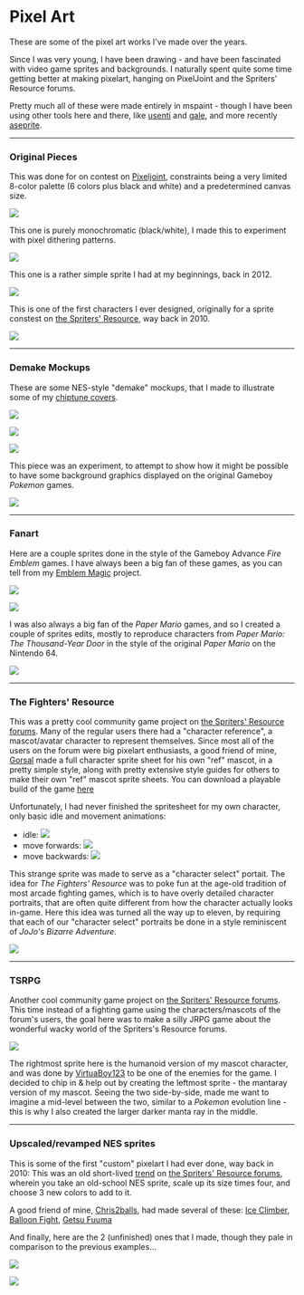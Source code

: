 
# Pixel Art

These are some of the pixel art works I've made over the years.

Since I was very young, I have been drawing - and have been fascinated with
video game sprites and backgrounds. I naturally spent quite some time getting
better at making pixelart, hanging on PixelJoint and the Spriters' Resource forums.

Pretty much all of these were made entirely in mspaint - though I have been using
other tools here and there, like [usenti](#) and [gale](#), and more recently [aseprite](#).

---

### Original Pieces

This was done for on contest on [Pixeljoint](https://pixeljoint.com/pixelart/96147.htm), constraints being a very limited 8-color palette (6 colors plus black and white) and a predetermined canvas size.

![](gambit.png)

This one is purely monochromatic (black/white), I made this to experiment with pixel dithering patterns.

![](sunset.png)

This one is a rather simple sprite I had at my beginnings, back in 2012.

![](roboto.png)

This is one of the first characters I ever designed, originally for a sprite constest on [the Spriters' Resource](https://www.vg-resource.com/thread-13273-page-2.html), way back in 2010.

![](advance-wars_CO.png)

---

### Demake Mockups

These are some NES-style "demake" mockups, that I made to illustrate some of my [chiptune covers](/pages/music/chiptunes/index.html).

![](demake-starfox.png)

![](demake-ff4.png)

![](demake-ff7.png)

This piece was an experiment, to attempt to show how it might be possible
to have some background graphics displayed on the original Gameboy *Pokemon* games.

![](pokemon-critique.png)

---

### Fanart

Here are a couple sprites done in the style of the Gameboy Advance *Fire Emblem* games.
I have always been a big fan of these games, as you can tell from my
[Emblem Magic](/pages/tools/emblem_magic/index.html) project.

![](fire-emblem_balrog.gif)

![](fire-emblem_marth.png)

I was also always a big fan of the *Paper Mario* games, and so I created a couple of
sprites edits, mostly to reproduce characters from *Paper Mario: The Thousand-Year Door*
in the style of the original *Paper Mario* on the Nintendo 64.

![](paper-mario-64_doopliss.png)

---

### The Fighters' Resource

This was a pretty cool community game project on [the Spriters' Resource forums](https://www.vg-resource.com/thread-20507.html).
Many of the regular users there had a "character reference", a mascot/avatar character to represent themselves.
Since most all of the users on the forum were big pixelart enthusiasts, a good friend of mine, [Gorsal](https://twitter.com/spritergors) made a full character sprite sheet for his own "ref" mascot, in a pretty simple style,
along with pretty extensive style guides for others to make their own "ref" mascot sprite sheets.
You can download a playable build of the game [here](https://www.vg-resource.com/thread-25022.html)

Unfortunately, I had never finished the spritesheet for my own character, only basic idle and movement animations:
- idle: ![](TFR_idle.gif)
- move forwards: ![](TFR_walk-forward.gif)
- move backwards: ![](TFR_walk-backward.gif)

This strange sprite was made to serve as a "character select" portait.
The idea for *The Fighters' Resource* was to poke fun at the age-old tradition of most arcade fighting games,
which is to have overly detailed character portraits, that are often quite different from how the character
actually looks in-game.
Here this idea was turned all the way up to eleven, by requiring that each of our "character select" portraits
be done in a style reminiscent of *JoJo's Bizarre Adventure*.

![](TFR_mantador.png)

---

### TSRPG

Another cool community game project on [the Spriters' Resource forums](https://www.vg-resource.com/thread-23022.html).
This time instead of a fighting game using the characters/mascots of the forum's users, the goal here
was to make a silly JRPG game about the wonderful wacky world of the Spriters's Resource forums.

![](TSRPG.png)

The rightmost sprite here is the humanoid version of my mascot character, and was done by [VirtuaBoy123](#) to be one of the enemies for the game. I decided to chip in & help out by creating the leftmost sprite - the mantaray version of my mascot.
Seeing the two side-by-side, made me want to imagine a mid-level between the two, similar to a *Pokemon* evolution line - this is why I also created the larger darker manta ray in the middle.

---

### Upscaled/revamped NES sprites

This is some of the first "custom" pixelart I had ever done, way back in 2010:
This was an old short-lived [trend](NES-revamp_Samus.png) on [the Spriters' Resource forums](#), wherein you take an old-school
NES sprite, scale up its size times four, and choose 3 new colors to add to it.

A good friend of mine, [Chris2balls](https://pixeljoint.com/p/14966.htm), had made several of these: [Ice Climber](https://pixeljoint.com/pixelart/101853.htm), [Balloon Fight](https://pixeljoint.com/pixelart/101855.htm), [Getsu Fuuma](https://pixeljoint.com/pixelart/101854.htm)

And finally, here are the 2 (unfinished) ones that I made, though they pale in comparison to the previous examples...

![](NES-revamp_Link.png)

![](NES-revamp_Ryu.png)
